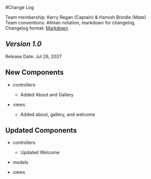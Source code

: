#Change Log

Team membership:  Kerry Regan (Captain) & Hamish Brindle (Mate)  
Team conventions: Allman notation, markdown for changelog  
Changelog format: [Markdown](https://github.com/adam-p/markdown-here/wiki/Markdown-Cheatsheet) 

## *Version 1.0*

Release Date: Jul 26, 2027

## New Components

-   controllers
    - Added About and Gallery
    
-   views
    - Added about, gallery, and welcome
    
## Updated Components

-   controllers
    - Updated Welcome

-   models


-   views